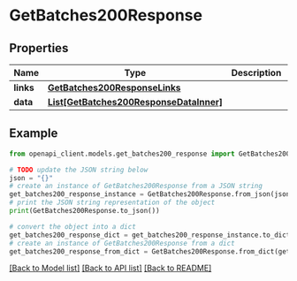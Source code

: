 # GetBatches200Response


## Properties

Name | Type | Description | Notes
------------ | ------------- | ------------- | -------------
**links** | [**GetBatches200ResponseLinks**](GetBatches200ResponseLinks.md) |  | [optional] 
**data** | [**List[GetBatches200ResponseDataInner]**](GetBatches200ResponseDataInner.md) |  | [optional] 

## Example

```python
from openapi_client.models.get_batches200_response import GetBatches200Response

# TODO update the JSON string below
json = "{}"
# create an instance of GetBatches200Response from a JSON string
get_batches200_response_instance = GetBatches200Response.from_json(json)
# print the JSON string representation of the object
print(GetBatches200Response.to_json())

# convert the object into a dict
get_batches200_response_dict = get_batches200_response_instance.to_dict()
# create an instance of GetBatches200Response from a dict
get_batches200_response_from_dict = GetBatches200Response.from_dict(get_batches200_response_dict)
```
[[Back to Model list]](../README.md#documentation-for-models) [[Back to API list]](../README.md#documentation-for-api-endpoints) [[Back to README]](../README.md)


